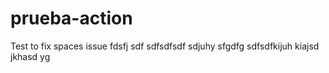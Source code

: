 # prueba-action

Test to fix spaces issue
fdsfj
sdf
sdfsdfsdf
sdjuhy
sfgdfg
sdfsdfkijuh
kiajsd
jkhasd
yg
